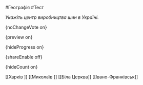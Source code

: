 #Географія #Тест

*Укажіть центр виробництва шин в Україні.*

{noChangeVote on}

{preview on}

{hideProgress on}

{shareEnable off}

{hideCount on}

[[Харків ]]
[[Миколаїв ]]
[[Біла Церква]]
[[Івано-Франківськ]]
